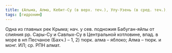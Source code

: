 ```yaml
---
title: ⦗Альма, Алма, Кебит-Су (в верх. теч.), Улу-Узень (в сред. теч.), Мокрая Альма (в сред. теч.)⦘
tags: [гидроним]
---
```


Одна из главных рек Крыма; нач. у сев. подножия Бабуган-яйлы от слияния рр.
Сары-Су и Савлых-Су в Центральной котловине, впад. в море в нп Песчаное (Бахч.)
– 1, 2) тюрк. алма – яблоко; Алма – тюрк. и монг. ИЛ; ср. РПН алмат.
